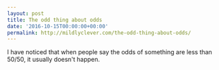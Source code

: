```yaml
---
layout: post
title: The odd thing about odds
date: '2016-10-15T00:00:00+00:00'
permalink: http://mildlyclever.com/the-odd-thing-about-odds/
---
```

I have noticed that when people say the odds of something are less than 50/50, it usually doesn't happen.
